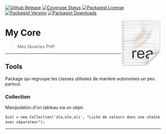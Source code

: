 [![Github Release](https://img.shields.io/github/release/rcnchris/mycore.svg)](https://img.shields.io/github/release/rcnchris/mycore.svg)
[![Coverage Status](https://coveralls.io/repos/github/rcnchris/mycore/badge.svg)](https://coveralls.io/github/rcnchris/mycore)
[![Packagist License](https://img.shields.io/packagist/l/rcnchris/mycore.svg)](https://img.shields.io/packagist/l/rcnchris/mycore.svg)
[![Packagist Version](https://img.shields.io/packagist/v/rcnchris/mycore.svg)](https://img.shields.io/packagist/v/rcnchris/mycore.svg)
[![Packagist Downloads](https://img.shields.io/packagist/dt/rcnchris/mycore.svg)](https://img.shields.io/packagist/dt/rcnchris/mycore.svg)

<img src="public/img/icon_readme.png" align="right" />

# My Core
> Mes librairies PHP.

-------

## Tools
Package qui regroupe les classes utilisées de manière autonomes un peu partout.

### Collection
Manipulation d'un tableau via un objet.
````
$col = new Collection('ola,ole,oli', "Liste de valeurs dans une chaîne avec séparateur");
````

-------
